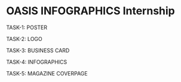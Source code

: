# OASIS INFOGRAPHICS Internship

TASK-1: POSTER

TASK-2: LOGO

TASK-3: BUSINESS CARD

TASK-4: INFOGRAPHICS

TASK-5: MAGAZINE COVERPAGE
